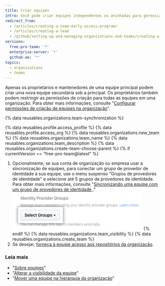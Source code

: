 ```yaml
---
title: Criar equipes
intro: Você pode criar equipes independentes ou aninhadas para gerenciar permissões de repositório e menções para grupos de pessoas.
redirect_from:
  - /articles/creating-a-team-early-access-program/
  - /articles/creating-a-team
  - /github/setting-up-and-managing-organizations-and-teams/creating-a-team
versions:
  free-pro-team: '*'
  enterprise-server: '*'
  github-ae: '*'
topics:
  - organizations
  - teams
---
```

Apenas os proprietários e mantenedores de uma equipe principal podem criar uma nova equipe secundária sob a principal. Os proprietários também podem restringir as permissões de criação para todas as equipes em uma organização. Para obter mais informações, consulte "[Configurar permissões de criação de equipes na organização](/articles/setting-team-creation-permissions-in-your-organization)".

{% data reusables.organizations.team-synchronization %}

{% data reusables.profile.access_profile %}
{% data reusables.profile.access_org %}
{% data reusables.organizations.new_team %}
{% data reusables.organizations.team_name %}
{% data reusables.organizations.team_description %}
{% data reusables.organizations.create-team-choose-parent %}
{% if currentVersion == "free-pro-team@latest" %}
1. Opcionalmente, se sua conta de organização ou empresa usar a sincronização de equipes, para conectar um grupo de provedor de identidade à sua equipe, use o menu suspenso "Grupos de provedores de identidade" e selecione até 5 grupos de provedores de identidade. Para obter mais informações, consulte "[Sincronizando uma equipe com um grupo de provedores de identidade ](/github/setting-up-and-managing-organizations-and-teams/synchronizing-a-team-with-an-identity-provider-group)." ![Menu suspenso para escolher grupos de provedores de identidade](/assets/images/help/teams/choose-an-idp-group.png)
{% endif %}
{% data reusables.organizations.team_visibility %}
{% data reusables.organizations.create_team %}
9. Se desejar, [forneça à equipe acesso aos repositórios da organização](/articles/managing-team-access-to-an-organization-repository).

### Leia mais

- "[Sobre equipes](/articles/about-teams)"
- "[Alterar a visibilidade da equipe](/articles/changing-team-visibility)"
- "[Mover uma equipe na hierarquia da organização](/articles/moving-a-team-in-your-organization-s-hierarchy)"
